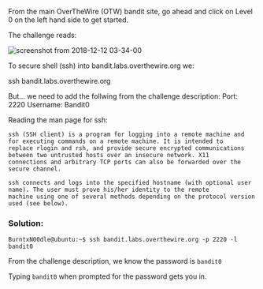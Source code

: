 From the main OverTheWire (OTW) bandit site, go ahead and click on Level 0 on the left hand side to get started.

The challenge reads:

![screenshot from 2018-12-12 03-34-00](https://user-images.githubusercontent.com/41026969/49857122-b90cba00-fdbf-11e8-8285-f5c19c00ee6c.png)

To secure shell (ssh) into bandit.labs.overthewire.org we:

ssh bandit.labs.overthewire.org 

But... we need to add the follwing from the challenge description:
  Port: 2220
  Username: Bandit0

Reading the man page for ssh:
```
ssh (SSH client) is a program for logging into a remote machine and for executing commands on a remote machine. It is intended to
replace rlogin and rsh, and provide secure encrypted communications between two untrusted hosts over an insecure network. X11
connections and arbitrary TCP ports can also be forwarded over the secure channel.

ssh connects and logs into the specified hostname (with optional user name). The user must prove his/her identity to the remote
machine using one of several methods depending on the protocol version used (see below). 
```
  
### Solution:

```
BurntxN00dle@ubuntu:~$ ssh bandit.labs.overthewire.org -p 2220 -l bandit0
```

From the challenge description, we know the password is ```bandit0```

Typing ```bandit0``` when prompted for the password gets you in.
